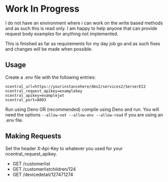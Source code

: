 # Work In Progress
I do not have an environment where i can work on the write based methods and as such this is read only. I am happy to help anyone that can provide request body examples for anything not implemented.

This is finished as far as requirements for my day job go and as such fixes and changes will be made when possible.

## Usage
Create a .env file with the following entries:
```
ncentral_url=https://yourinstancehere/dms2/services2/ServerEI2
ncentral_request_apikey=examplekey
ncentral_apikey=examplejwt
ncentral_port=8003
```
Run using Deno OR (recommended) compile using Deno and run. You will need the options ``--allow-net --allow-env --allow-read`` if you are using an .env file.

## Making Requests
Set the header X-Api-Key to whatever you used for your ncentral_request_apikey.
- GET /customerlist
- GET /customerlistchildren/124
- GET /devicedetail/127471274
